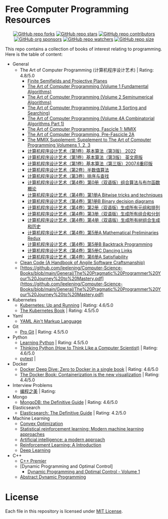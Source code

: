 # Free Computer Programming Resources
<div align="center" markdown="1">

[![GitHub repo forks](https://img.shields.io/github/forks/leelening/Computer-Science-Books?style=flat&logo=github&logoColor=whitesmoke&label=Forks)](https://github.com/leelening/Computer-Science-Books/network)
[![GitHub repo stars](https://img.shields.io/github/stars/leelening/Computer-Science-Books?style=flat&logo=github&logoColor=whitesmoke&label=Stars)](https://github.com/leelening/Computer-Science-Books/stargazers)
[![GitHub repo contributors](https://img.shields.io/github/contributors-anon/leelening/Computer-Science-Books?style=flat&logo=github&logoColor=whitesmoke&label=Contributors)](https://github.com/leelening/Computer-Science-Books/graphs/contributors)    
[![GitHub org sponsors](https://img.shields.io/github/sponsors/leelening?style=flat&logo=github&logoColor=whitesmoke&label=Sponsors)](https://github.com/leelening)
[![GitHub repo watchers](https://img.shields.io/github/watchers/EbookFoundation/free-programming-books?style=flat&logo=github&logoColor=whitesmoke&label=Watchers)](https://github.com/leelening/Computer-Science-Books/watchers)
[![GitHub repo size](https://img.shields.io/github/repo-size/leelening/Computer-Science-Books?style=flat&logo=github&logoColor=whitesmoke&label=Repo%20Size)](https://github.com/leelening/Computer-Science-Books/archive/refs/heads/main.zip)
</div>

This repo contains a collection of books of interest relating to programming. 
Here is the table of content:
- General
  - The Art of Computer Programming (计算机程序设计艺术) | Rating: 4.8/5.0
    - [Finite Semifields and Projective Planes](https://github.com/leelening/Computer-Science-Books/blob/main/General/The%20Art%20of%20Computer%20Programming%20(%E8%AE%A1%E7%AE%97%E6%9C%BA%E7%A8%8B%E5%BA%8F%E8%AE%BE%E8%AE%A1%E8%89%BA%E6%9C%AF)/Finite%20Semifields%20and%20Projective%20Planes.pdf)
    - [The Art of Computer Programming (Volume 1 Fundamental Algorithms)](https://github.com/leelening/Computer-Science-Books/blob/main/General/The%20Art%20of%20Computer%20Programming%20(%E8%AE%A1%E7%AE%97%E6%9C%BA%E7%A8%8B%E5%BA%8F%E8%AE%BE%E8%AE%A1%E8%89%BA%E6%9C%AF)/The%20Art%20of%20Computer%20Programming%20(Volume%201%20Fundamental%20Algorithms).pdf)
    - [The Art of Computer Programming (Volume 2 Seminumerical Algorithms)](https://github.com/leelening/Computer-Science-Books/blob/main/General/The%20Art%20of%20Computer%20Programming%20(%E8%AE%A1%E7%AE%97%E6%9C%BA%E7%A8%8B%E5%BA%8F%E8%AE%BE%E8%AE%A1%E8%89%BA%E6%9C%AF)/The%20Art%20of%20Computer%20Programming%20(Volume%202%20Seminumerical%20Algorithms).pdf)
    - [The Art of Computer Programming (Volume 3 Sorting and Searching)](https://github.com/leelening/Computer-Science-Books/blob/main/General/The%20Art%20of%20Computer%20Programming%20(%E8%AE%A1%E7%AE%97%E6%9C%BA%E7%A8%8B%E5%BA%8F%E8%AE%BE%E8%AE%A1%E8%89%BA%E6%9C%AF)/The%20Art%20of%20Computer%20Programming%20(Volume%203%20Sorting%20and%20Searching).pdf)
    - [The Art of Computer Programming (Volume 4A Combinatorial Algorithms Part 1)](https://github.com/leelening/Computer-Science-Books/blob/main/General/The%20Art%20of%20Computer%20Programming%20(%E8%AE%A1%E7%AE%97%E6%9C%BA%E7%A8%8B%E5%BA%8F%E8%AE%BE%E8%AE%A1%E8%89%BA%E6%9C%AF)/The%20Art%20of%20Computer%20Programming%20(Volume%204A%20Combinatorial%20Algorithms%20Part%201).pdf)
    - [The Art of Computer Programming, Fascicle 1: MMIX](https://github.com/leelening/Computer-Science-Books/blob/main/General/The%20Art%20of%20Computer%20Programming%20(%E8%AE%A1%E7%AE%97%E6%9C%BA%E7%A8%8B%E5%BA%8F%E8%AE%BE%E8%AE%A1%E8%89%BA%E6%9C%AF)/The%20Art%20of%20Computer%20Programming%2C%20Fascicle%201:%20MMIX.pdf)
    - [The Art of Computer Programming, Pre-Fascicle 2A](https://github.com/leelening/Computer-Science-Books/blob/main/General/The%20Art%20of%20Computer%20Programming%20(%E8%AE%A1%E7%AE%97%E6%9C%BA%E7%A8%8B%E5%BA%8F%E8%AE%BE%E8%AE%A1%E8%89%BA%E6%9C%AF)/The%20Art%20of%20Computer%20Programming%2C%20Pre-Fascicle%202A.pdf)
    - [The MMIX Supplement: Supplement to The Art of Computer Programming Volumens 1, 2, 3](https://github.com/leelening/Computer-Science-Books/blob/main/General/The%20Art%20of%20Computer%20Programming%20(%E8%AE%A1%E7%AE%97%E6%9C%BA%E7%A8%8B%E5%BA%8F%E8%AE%BE%E8%AE%A1%E8%89%BA%E6%9C%AF)/The%20MMIX%20Supplement:%20Supplement%20to%20The%20Art%20of%20Computer%20Programming%20Volumens%201%2C%202%2C%203.pdf)
    - [计算机程序设计艺术（第1卷）基本算法（第3版） 2022](https://github.com/leelening/Computer-Science-Books/blob/main/General/The%20Art%20of%20Computer%20Programming%20(%E8%AE%A1%E7%AE%97%E6%9C%BA%E7%A8%8B%E5%BA%8F%E8%AE%BE%E8%AE%A1%E8%89%BA%E6%9C%AF)/%E8%AE%A1%E7%AE%97%E6%9C%BA%E7%A8%8B%E5%BA%8F%E8%AE%BE%E8%AE%A1%E8%89%BA%E6%9C%AF%EF%BC%88%E7%AC%AC1%E5%8D%B7%EF%BC%89%E5%9F%BA%E6%9C%AC%E7%AE%97%E6%B3%95%EF%BC%88%E7%AC%AC3%E7%89%88%EF%BC%89%202002.pdf)
    - [计算机程序设计艺术（第1卷）基本算法（第3版） 英文原版](https://github.com/leelening/Computer-Science-Books/blob/main/General/The%20Art%20of%20Computer%20Programming%20(%E8%AE%A1%E7%AE%97%E6%9C%BA%E7%A8%8B%E5%BA%8F%E8%AE%BE%E8%AE%A1%E8%89%BA%E6%9C%AF)/%E8%AE%A1%E7%AE%97%E6%9C%BA%E7%A8%8B%E5%BA%8F%E8%AE%BE%E8%AE%A1%E8%89%BA%E6%9C%AF%EF%BC%88%E7%AC%AC1%E5%8D%B7%EF%BC%89%E5%9F%BA%E6%9C%AC%E7%AE%97%E6%B3%95%EF%BC%88%E7%AC%AC3%E7%89%88%EF%BC%89%20%E8%8B%B1%E6%96%87%E5%8E%9F%E7%89%88.pdf)
    - [计算机程序设计艺术（第1卷）基本算法（第三版）2007.6重印版](https://github.com/leelening/Computer-Science-Books/blob/main/General/The%20Art%20of%20Computer%20Programming%20(%E8%AE%A1%E7%AE%97%E6%9C%BA%E7%A8%8B%E5%BA%8F%E8%AE%BE%E8%AE%A1%E8%89%BA%E6%9C%AF)/%E8%AE%A1%E7%AE%97%E6%9C%BA%E7%A8%8B%E5%BA%8F%E8%AE%BE%E8%AE%A1%E8%89%BA%E6%9C%AF%EF%BC%88%E7%AC%AC1%E5%8D%B7%EF%BC%89%E5%9F%BA%E6%9C%AC%E7%AE%97%E6%B3%95%EF%BC%88%E7%AC%AC%E4%B8%89%E7%89%88%EF%BC%892007.6%E9%87%8D%E5%8D%B0%E7%89%88.pdf)
    - [计算机程序设计艺术（第2卷）半数值算法](https://github.com/leelening/Computer-Science-Books/blob/main/General/The%20Art%20of%20Computer%20Programming%20(%E8%AE%A1%E7%AE%97%E6%9C%BA%E7%A8%8B%E5%BA%8F%E8%AE%BE%E8%AE%A1%E8%89%BA%E6%9C%AF)/%E8%AE%A1%E7%AE%97%E6%9C%BA%E7%A8%8B%E5%BA%8F%E8%AE%BE%E8%AE%A1%E8%89%BA%E6%9C%AF%EF%BC%88%E7%AC%AC2%E5%8D%B7%EF%BC%89%E5%8D%8A%E6%95%B0%E5%80%BC%E7%AE%97%E6%B3%95.pdf)
    - [计算机程序设计艺术（第3卷）排序与查找](https://github.com/leelening/Computer-Science-Books/blob/main/General/The%20Art%20of%20Computer%20Programming%20(%E8%AE%A1%E7%AE%97%E6%9C%BA%E7%A8%8B%E5%BA%8F%E8%AE%BE%E8%AE%A1%E8%89%BA%E6%9C%AF)/%E8%AE%A1%E7%AE%97%E6%9C%BA%E7%A8%8B%E5%BA%8F%E8%AE%BE%E8%AE%A1%E8%89%BA%E6%9C%AF%EF%BC%88%E7%AC%AC3%E5%8D%B7%EF%BC%89%E6%8E%92%E5%BA%8F%E4%B8%8E%E6%9F%A5%E6%89%BE.pdf)
    - [计算机程序设计艺术（第4卷）第0册（双语版）组合算法与布尔函数概论](https://github.com/leelening/Computer-Science-Books/blob/main/General/The%20Art%20of%20Computer%20Programming%20(%E8%AE%A1%E7%AE%97%E6%9C%BA%E7%A8%8B%E5%BA%8F%E8%AE%BE%E8%AE%A1%E8%89%BA%E6%9C%AF)/%E8%AE%A1%E7%AE%97%E6%9C%BA%E7%A8%8B%E5%BA%8F%E8%AE%BE%E8%AE%A1%E8%89%BA%E6%9C%AF%EF%BC%88%E7%AC%AC4%E5%8D%B7%EF%BC%89%E7%AC%AC0%E5%86%8C%EF%BC%88%E5%8F%8C%E8%AF%AD%E7%89%88%EF%BC%89%E7%BB%84%E5%90%88%E7%AE%97%E6%B3%95%E4%B8%8E%E5%B8%83%E5%B0%94%E5%87%BD%E6%95%B0%E6%A6%82%E8%AE%BA.pdf)
    - [计算机程序设计艺术（第4卷）第1册A Bitwise tricks and techniques](https://github.com/leelening/Computer-Science-Books/blob/main/General/The%20Art%20of%20Computer%20Programming%20(%E8%AE%A1%E7%AE%97%E6%9C%BA%E7%A8%8B%E5%BA%8F%E8%AE%BE%E8%AE%A1%E8%89%BA%E6%9C%AF)/%E8%AE%A1%E7%AE%97%E6%9C%BA%E7%A8%8B%E5%BA%8F%E8%AE%BE%E8%AE%A1%E8%89%BA%E6%9C%AF%EF%BC%88%E7%AC%AC4%E5%8D%B7%EF%BC%89%E7%AC%AC1%E5%86%8CA%20Bitwise%20tricks%20and%20techniques.pdf)
    - [计算机程序设计艺术（第4卷）第1册B Binary decision diagrams](https://github.com/leelening/Computer-Science-Books/blob/main/General/The%20Art%20of%20Computer%20Programming%20(%E8%AE%A1%E7%AE%97%E6%9C%BA%E7%A8%8B%E5%BA%8F%E8%AE%BE%E8%AE%A1%E8%89%BA%E6%9C%AF)/%E8%AE%A1%E7%AE%97%E6%9C%BA%E7%A8%8B%E5%BA%8F%E8%AE%BE%E8%AE%A1%E8%89%BA%E6%9C%AF%EF%BC%88%E7%AC%AC4%E5%8D%B7%EF%BC%89%E7%AC%AC1%E5%86%8CB%20Binary%20decision%20diagrams.pdf)
    - [计算机程序设计艺术（第4卷）第2册（双语版）生成所有元组和排列](https://github.com/leelening/Computer-Science-Books/blob/main/General/The%20Art%20of%20Computer%20Programming%20(%E8%AE%A1%E7%AE%97%E6%9C%BA%E7%A8%8B%E5%BA%8F%E8%AE%BE%E8%AE%A1%E8%89%BA%E6%9C%AF)/%E8%AE%A1%E7%AE%97%E6%9C%BA%E7%A8%8B%E5%BA%8F%E8%AE%BE%E8%AE%A1%E8%89%BA%E6%9C%AF%EF%BC%88%E7%AC%AC4%E5%8D%B7%EF%BC%89%E7%AC%AC2%E5%86%8C%EF%BC%88%E5%8F%8C%E8%AF%AD%E7%89%88%EF%BC%89%E7%94%9F%E6%88%90%E6%89%80%E6%9C%89%E5%85%83%E7%BB%84%E5%92%8C%E6%8E%92%E5%88%97.pdf)
    - [计算机程序设计艺术（第4卷）第3册（双语版）生成所有组合和分划](https://github.com/leelening/Computer-Science-Books/blob/main/General/The%20Art%20of%20Computer%20Programming%20(%E8%AE%A1%E7%AE%97%E6%9C%BA%E7%A8%8B%E5%BA%8F%E8%AE%BE%E8%AE%A1%E8%89%BA%E6%9C%AF)/%E8%AE%A1%E7%AE%97%E6%9C%BA%E7%A8%8B%E5%BA%8F%E8%AE%BE%E8%AE%A1%E8%89%BA%E6%9C%AF%EF%BC%88%E7%AC%AC4%E5%8D%B7%EF%BC%89%E7%AC%AC3%E5%86%8C%EF%BC%88%E5%8F%8C%E8%AF%AD%E7%89%88%EF%BC%89%E7%94%9F%E6%88%90%E6%89%80%E6%9C%89%E7%BB%84%E5%90%88%E5%92%8C%E5%88%86%E5%88%92.pdf)
    - [计算机程序设计艺术（第4卷）第4册（双语版）生成所有树组合生成和历史](https://github.com/leelening/Computer-Science-Books/blob/main/General/The%20Art%20of%20Computer%20Programming%20(%E8%AE%A1%E7%AE%97%E6%9C%BA%E7%A8%8B%E5%BA%8F%E8%AE%BE%E8%AE%A1%E8%89%BA%E6%9C%AF)/%E8%AE%A1%E7%AE%97%E6%9C%BA%E7%A8%8B%E5%BA%8F%E8%AE%BE%E8%AE%A1%E8%89%BA%E6%9C%AF%EF%BC%88%E7%AC%AC4%E5%8D%B7%EF%BC%89%E7%AC%AC4%E5%86%8C%EF%BC%88%E5%8F%8C%E8%AF%AD%E7%89%88%EF%BC%89%E7%94%9F%E6%88%90%E6%89%80%E6%9C%89%E6%A0%91%E7%BB%84%E5%90%88%E7%94%9F%E6%88%90%E5%92%8C%E5%8E%86%E5%8F%B2.pdf)
    - [计算机程序设计艺术（第4卷）第5册A Mathematical Preliminaries Redux](https://github.com/leelening/Computer-Science-Books/blob/main/General/The%20Art%20of%20Computer%20Programming%20(%E8%AE%A1%E7%AE%97%E6%9C%BA%E7%A8%8B%E5%BA%8F%E8%AE%BE%E8%AE%A1%E8%89%BA%E6%9C%AF)/%E8%AE%A1%E7%AE%97%E6%9C%BA%E7%A8%8B%E5%BA%8F%E8%AE%BE%E8%AE%A1%E8%89%BA%E6%9C%AF%EF%BC%88%E7%AC%AC4%E5%8D%B7%EF%BC%89%E7%AC%AC5%E5%86%8CA%20Mathematical%20Preliminaries%20Redux.pdf)
    - [计算机程序设计艺术（第4卷）第5册B Backtrack Programming](https://github.com/leelening/Computer-Science-Books/blob/main/General/The%20Art%20of%20Computer%20Programming%20(%E8%AE%A1%E7%AE%97%E6%9C%BA%E7%A8%8B%E5%BA%8F%E8%AE%BE%E8%AE%A1%E8%89%BA%E6%9C%AF)/%E8%AE%A1%E7%AE%97%E6%9C%BA%E7%A8%8B%E5%BA%8F%E8%AE%BE%E8%AE%A1%E8%89%BA%E6%9C%AF%EF%BC%88%E7%AC%AC4%E5%8D%B7%EF%BC%89%E7%AC%AC5%E5%86%8CB%20Backtrack%20Programming.pdf)
    - [计算机程序设计艺术（第4卷）第5册C Dancing Links](https://github.com/leelening/Computer-Science-Books/blob/main/General/The%20Art%20of%20Computer%20Programming%20(%E8%AE%A1%E7%AE%97%E6%9C%BA%E7%A8%8B%E5%BA%8F%E8%AE%BE%E8%AE%A1%E8%89%BA%E6%9C%AF)/%E8%AE%A1%E7%AE%97%E6%9C%BA%E7%A8%8B%E5%BA%8F%E8%AE%BE%E8%AE%A1%E8%89%BA%E6%9C%AF%EF%BC%88%E7%AC%AC4%E5%8D%B7%EF%BC%89%E7%AC%AC5%E5%86%8CC%20Dancing%20Links.pdf)
    - [计算机程序设计艺术（第4卷）第6册A Satisfiability](https://github.com/leelening/Computer-Science-Books/blob/main/General/The%20Art%20of%20Computer%20Programming%20(%E8%AE%A1%E7%AE%97%E6%9C%BA%E7%A8%8B%E5%BA%8F%E8%AE%BE%E8%AE%A1%E8%89%BA%E6%9C%AF)/%E8%AE%A1%E7%AE%97%E6%9C%BA%E7%A8%8B%E5%BA%8F%E8%AE%BE%E8%AE%A1%E8%89%BA%E6%9C%AF%EF%BC%88%E7%AC%AC4%E5%8D%B7%EF%BC%89%E7%AC%AC6%E5%86%8CA%20Satisfiability.pdf)
  - [Clean Code (A Handbook of Angile Software Craftsmanship)](https://github.com/leelening/Computer-Science-Books/blob/main/General/Clean%20Code%20(A%20Handbook%20of%20Agile%20Software%20Craftsmanship).pdf)
  - [https://github.com/leelening/Computer-Science-Books/blob/main/General/The%20Pragmatic%20Programmer%20Your%20Journey%20to%20Mastery.pdf](https://github.com/leelening/Computer-Science-Books/blob/main/General/The%20Pragmatic%20Programmer%20Your%20Journey%20to%20Mastery.pdf)
- Kubernetes
  - [Kubernetes: Up and Running](https://github.com/leelening/Computer-Science-Books/blob/main/Kubernetes/Kubernetes:%20Up%20and%20Running.pdf) | Rating: 4.6/5.0
  - [The Kubernetes Book](https://github.com/leelening/Computer-Science-Books/blob/main/Kubernetes/The%20Kubernetes%20Book.pdf) | Rating: 4.5/5.0
- Yaml
  - [YAML Ain't Markup Language](https://github.com/leelening/Computer-Science-Books/blob/main/YAML/YAML%20Ain%E2%80%99t%20Markup%20Language%20(YAML%E2%84%A2)%20revision%201.2.2.html)
- Git
  - [Pro Git](https://github.com/leelening/Computer-Science-Books/blob/main/Git/progit.pdf) | Rating: 4.5/5.0
- Python
  - [Learning Python](https://github.com/leelening/Computer-Science-Books/blob/main/Python/Learning%20Python.pdf) | Rating: 4.5/5.0
  - [Thinking Python (How to Think Like a Computer Scientist)](https://github.com/leelening/Computer-Science-Books/blob/main/Python/Think%20Python%20(How%20to%20Think%20Like%20a%20Computer%20Scientist).pdf) | Rating: 4.6/5.0
  - [pytest](https://github.com/leelening/Computer-Science-Books/blob/main/Python/pytest.pdf) | 
- Docker
  - [Docker Deep Dive: Zero to Docker in a single book](https://github.com/leelening/Computer-Science-Books/blob/main/Docker/Docker%20Deep%20Dive.pdf) | Rating: 4.6/5.0
  - [The Docker Book: Containerization is the new visualization](https://github.com/leelening/Computer-Science-Books/blob/main/Docker/The%20Docker%20Book.pdf) | Rating: 4.4/5.0
- Interview Problems
  - [编程之美](https://github.com/leelening/Computer-Science-Books/blob/main/Interview%20Problems/%E7%BC%96%E7%A8%8B%E4%B9%8B%E7%BE%8E.pdf) | Rating:
- Mongo
  - [MongoDB: the Definitive Guide](https://github.com/leelening/Computer-Science-Books/blob/main/Mongo/MongoDB%20(The%20Definitive%20Guide).pdf) | Rating: 4.6/5.0
- Elasticsearch
  - [Elasticsearch: The Definitive Guide](https://github.com/leelening/Computer-Science-Books/blob/main/Elasticsearch/Elasticsearch%20(The%20Definitive%20Guide).pdf) | Rating: 4.2/5.0
- Machine Learning
  - [Convex Optimization](https://github.com/leelening/Computer-Science-Books/blob/main/Machine%20Learning/Convex%20Optimization.pdf)
  - [Statistical reinforcement learning: Modern machine learning approaches](https://github.com/leelening/Computer-Science-Books/blob/main/Machine%20Learning/Statistical%20reinforcement%20learning%20Modern%20machine%20learning%20approaches.pdf)
  - [Artificial intelligence: a modern approach](https://github.com/leelening/Computer-Science-Books/blob/main/Machine%20Learning/Artificial%20intelligence:%20a%20modern%20approache.pdf)
  - [Reinforcement Learning: A Introduction](https://github.com/leelening/Computer-Science-Books/blob/main/Machine%20Learning/Reinforcement%20Learning:%20A%20Introduction.pdf)
  - [Deep Learning](https://github.com/leelening/Computer-Science-Books/blob/main/Machine%20Learning/Deep%20Leraning.pdf)
- C++
  - [C++ Premier](https://github.com/leelening/Computer-Science-Books/blob/main/C++/C++%20Primer.pdf)
  - [Dynamic Programming and Optimal Control]
    - [Dynamic Programming and Optimal Control - Volume 1](https://github.com/leelening/Computer-Science-Books/blob/main/Machine%20Learning/Dynamic%20Programming%20and%20Optimal%20Control%20-%20Volume%201.pdf)
  - [Abstract Dynamic Programming](https://github.com/leelening/Computer-Science-Books/blob/main/Machine%20Learning/Abstract%20Dynamic%20Programming.pdf)
# License
Each file in this repository is licensed under [MIT License](https:://github.com/leelening/Computer-Science-Books/LICENSE).
